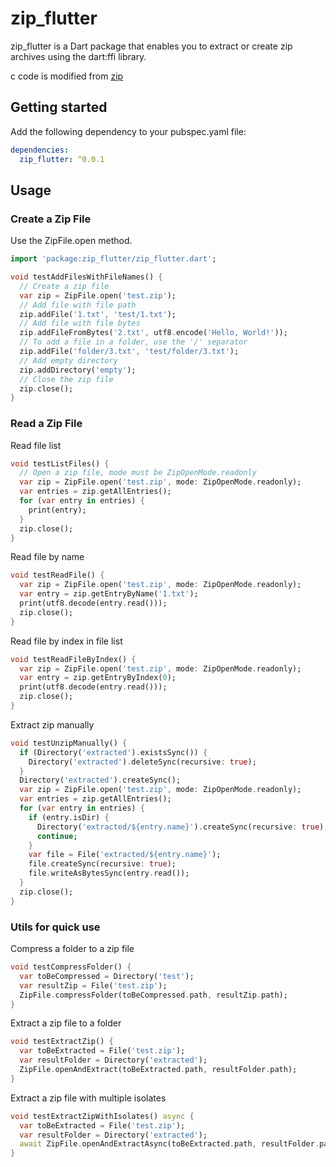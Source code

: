 # zip_flutter

zip_flutter is a Dart package that enables you to extract or create zip archives using the dart:ffi library.

c code is modified from [zip](https://github.com/kuba--/zip)

## Getting started

Add the following dependency to your pubspec.yaml file:

```yaml
dependencies:
  zip_flutter: ^0.0.1
```

## Usage

### Create a Zip File

Use the ZipFile.open method.

```dart
import 'package:zip_flutter/zip_flutter.dart';

void testAddFilesWithFileNames() {
  // Create a zip file
  var zip = ZipFile.open('test.zip');
  // Add file with file path
  zip.addFile('1.txt', 'test/1.txt');
  // Add file with file bytes
  zip.addFileFromBytes('2.txt', utf8.encode('Hello, World!'));
  // To add a file in a folder, use the '/' separator
  zip.addFile('folder/3.txt', 'test/folder/3.txt');
  // Add empty directory
  zip.addDirectory('empty');
  // Close the zip file
  zip.close();
}
```

### Read a Zip File

Read file list
```dart
void testListFiles() {
  // Open a zip file, mode must be ZipOpenMode.readonly
  var zip = ZipFile.open('test.zip', mode: ZipOpenMode.readonly);
  var entries = zip.getAllEntries();
  for (var entry in entries) {
    print(entry);
  }
  zip.close();
}
```

Read file by name
```dart
void testReadFile() {
  var zip = ZipFile.open('test.zip', mode: ZipOpenMode.readonly);
  var entry = zip.getEntryByName('1.txt');
  print(utf8.decode(entry.read()));
  zip.close();
}
```

Read file by index in file list
```dart
void testReadFileByIndex() {
  var zip = ZipFile.open('test.zip', mode: ZipOpenMode.readonly);
  var entry = zip.getEntryByIndex(0);
  print(utf8.decode(entry.read()));
  zip.close();
}
```

Extract zip manually
```dart
void testUnzipManually() {
  if (Directory('extracted').existsSync()) {
    Directory('extracted').deleteSync(recursive: true);
  }
  Directory('extracted').createSync();
  var zip = ZipFile.open('test.zip', mode: ZipOpenMode.readonly);
  var entries = zip.getAllEntries();
  for (var entry in entries) {
    if (entry.isDir) {
      Directory('extracted/${entry.name}').createSync(recursive: true);
      continue;
    }
    var file = File('extracted/${entry.name}');
    file.createSync(recursive: true);
    file.writeAsBytesSync(entry.read());
  }
  zip.close();
}
```

### Utils for quick use

Compress a folder to a zip file
```dart
void testCompressFolder() {
  var toBeCompressed = Directory('test');
  var resultZip = File('test.zip');
  ZipFile.compressFolder(toBeCompressed.path, resultZip.path);
}
```

Extract a zip file to a folder
```dart
void testExtractZip() {
  var toBeExtracted = File('test.zip');
  var resultFolder = Directory('extracted');
  ZipFile.openAndExtract(toBeExtracted.path, resultFolder.path);
}
```

Extract a zip file with multiple isolates
```dart
void testExtractZipWithIsolates() async {
  var toBeExtracted = File('test.zip');
  var resultFolder = Directory('extracted');
  await ZipFile.openAndExtractAsync(toBeExtracted.path, resultFolder.path, 4); // 4 isolates
}
```